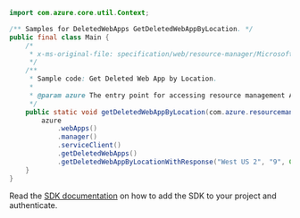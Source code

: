 ```java
import com.azure.core.util.Context;

/** Samples for DeletedWebApps GetDeletedWebAppByLocation. */
public final class Main {
    /*
     * x-ms-original-file: specification/web/resource-manager/Microsoft.Web/stable/2021-03-01/examples/GetDeletedWebAppByLocation.json
     */
    /**
     * Sample code: Get Deleted Web App by Location.
     *
     * @param azure The entry point for accessing resource management APIs in Azure.
     */
    public static void getDeletedWebAppByLocation(com.azure.resourcemanager.AzureResourceManager azure) {
        azure
            .webApps()
            .manager()
            .serviceClient()
            .getDeletedWebApps()
            .getDeletedWebAppByLocationWithResponse("West US 2", "9", Context.NONE);
    }
}
```

Read the [SDK documentation](https://github.com/Azure/azure-sdk-for-java/blob/azure-resourcemanager_2.15.0/sdk/resourcemanager/azure-resourcemanager/README.md) on how to add the SDK to your project and authenticate.
